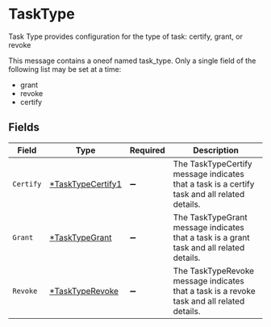 # TaskType

Task Type provides configuration for the type of task: certify, grant, or revoke

This message contains a oneof named task_type. Only a single field of the following list may be set at a time:
  - grant
  - revoke
  - certify



## Fields

| Field                                                                                        | Type                                                                                         | Required                                                                                     | Description                                                                                  |
| -------------------------------------------------------------------------------------------- | -------------------------------------------------------------------------------------------- | -------------------------------------------------------------------------------------------- | -------------------------------------------------------------------------------------------- |
| `Certify`                                                                                    | [*TaskTypeCertify1](../../models/shared/tasktypecertify1.md)                                 | :heavy_minus_sign:                                                                           | The TaskTypeCertify message indicates that a task is a certify task and all related details. |
| `Grant`                                                                                      | [*TaskTypeGrant](../../models/shared/tasktypegrant.md)                                       | :heavy_minus_sign:                                                                           | The TaskTypeGrant message indicates that a task is a grant task and all related details.     |
| `Revoke`                                                                                     | [*TaskTypeRevoke](../../models/shared/tasktyperevoke.md)                                     | :heavy_minus_sign:                                                                           | The TaskTypeRevoke message indicates that a task is a revoke task and all related details.   |